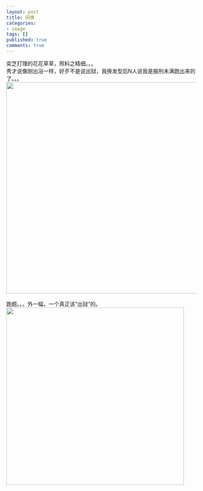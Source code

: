 ```yaml
---
layout: post
title: 闲情
categories:
- image
tags: []
published: true
comments: true
---
```

<p>奕芝打理的花花草草，照料之精细。。。<br />秀才说像刚出浴一样，好歹不是说出狱，我换发型后N人说我是服刑未满跑出来的了。。。<br /><a href="http://images.blogcn.com/2007/4/6/11/walkerwang,20070406205641.jpg" target="_blank"><img src="http://images.blogcn.com/2007/4/6/11/walkerwang,20070406205641.jpg" width="560" align="absMiddle" border="0" /></a><br /><br />跑题。。。外一幅，一个真正该“出狱”的。<a href="http://images.blogcn.com/2007/4/6/11/walkerwang,20070406205817.jpg" target="_blank"><br /><img src="http://images.blogcn.com/2007/4/6/11/walkerwang,20070406205817.jpg" width="470" align="absMiddle" border="0" /></a> </p>
